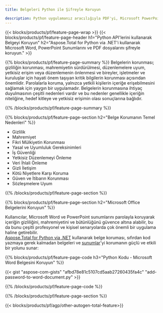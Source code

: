 ```yaml
---
title: Belgeleri Python ile Şifreyle Koruyun 

description: Python uygulamanız aracılığıyla PDF'yi, Microsoft PowerPoint Sunumlarını ve Word belgelerini koruyun. Şifreyi kolaylıkla uygulayın.
---
```


{{< blocks/products/pf/feature-page-wrap >}}
{{< blocks/products/pf/feature-page-header h1="Python API'lerini kullanarak Belgeyi Koruyun" h2="Aspose.Total for Python via .NET'i kullanarak Microsoft Word, PowerPoint Sunumlarını ve PDF dosyalarını şifreyle koruyun." >}}

{{% blocks/products/pf/feature-page-summary %}}
Belgelerin korunması; gizliliğin korunması, mahremiyetin sürdürülmesi, düzenlemelere uyum, yetkisiz erişim veya düzenlemenin önlenmesi ve bireyler, işletmeler ve kuruluşlar için hayati önem taşıyan kritik bilgilerin korunması açısından önemlidir. Parolalarla koruma, yalnızca yetkili kişilerin içeriğe erişebilmesini sağlamak için yaygın bir uygulamadır. Belgelerin korunmasına ihtiyaç duyulmasının çeşitli nedenleri vardır ve bu nedenler genellikle içeriğin niteliğine, hedef kitleye ve yetkisiz erişimin olası sonuçlarına bağlıdır. 

{{% /blocks/products/pf/feature-page-summary  %}}

{{% blocks/products/pf/feature-page-section  h2="Belge Korumanın Temel Nedenleri" %}}

- Gizlilik 
- Mahremiyet 
- Fikri Mülkiyetin Korunması 
- Yasal ve Uyumluluk Gereksinimleri
- İş Güvenliği 
- Yetkisiz Düzenlemeyi Önleme 
- Veri İhlali Önleme 
- Gizli İletişim 
- Kötü Niyetlere Karşı Koruma 
- Güven ve İtibarın Korunması 
- Sözleşmelere Uyum 

{{% /blocks/products/pf/feature-page-section %}}

{{% blocks/products/pf/feature-page-section  h2="Microsoft Office Belgelerini Koruyun" %}}

Kullanıcılar, Microsoft Word ve PowerPoint sunumlarını parolayla koruyarak içeriğin gizliliğini, mahremiyetini ve bütünlüğünü güvence altına alabilir, bu da bunu çeşitli profesyonel ve kişisel senaryolarda çok önemli bir uygulama haline getirebilir.<br />
[Aspose.Total for Python via .NET](https://products.aspose.com/total/python-net/) kullanarak belge koruması, sıfırdan kod yazmaya gerek kalmadan belgeleri ve [sunumlar](https://products.aspose.com/total/tr/python-net/protect/powerpoint/)'yi korumanın güçlü ve etkili bir yolunu sunar:<br />

{{% blocks/products/pf/feature-page-code h3="Python Kodu - Microsoft Word Belgesini Koruyun" %}}

{{< gist "aspose-com-gists" "afbd78e81c5107cd5aab27260435fa4c" "add-password-to-word-document.py" >}}

{{% /blocks/products/pf/feature-page-code  %}}

{{% /blocks/products/pf/feature-page-section %}}

{{< blocks/products/pf/agp/other-autogen-total-feature>}}